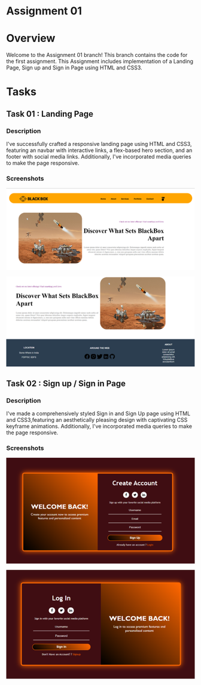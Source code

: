 # Assignment 01
# Overview

Welcome to the Assignment 01 branch! This branch contains the code for the first assignment. This Assignment includes implementation of a Landing Page, Sign up and Sign in Page using HTML and CSS3.

# Tasks
## Task 01 : Landing Page
### Description
I've successfully crafted a responsive landing page using HTML and CSS3, featuring an navbar with interactive links, a flex-based hero section, and an footer with social media links. Additionally, I've incorporated media queries to make the page responsive.

### Screenshots
![alt text](<Task 01 Screenshot 1.png>)

![alt text](<Task 01 Screenshot 2.png>)

## Task 02 : Sign up / Sign in Page
### Description
I've made a comprehensively styled Sign in and Sign Up page using HTML and CSS3,featuring an aesthetically pleasing design with captivating CSS keyframe animations. Additionally, I've incorporated media queries to make the page responsive.

### Screenshots
![alt text](<Task 02 Screenshot 1.png>)

![alt text](<Task 02 Screenshot 2.png>)

